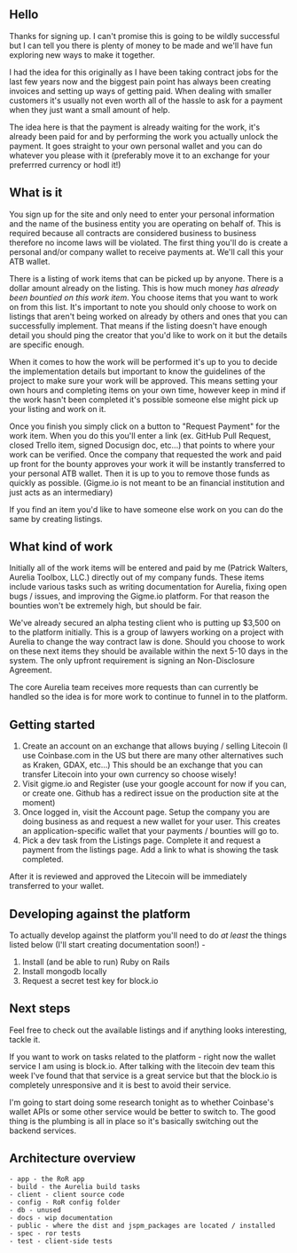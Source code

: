 ## Hello

Thanks for signing up.  I can't promise this is going to be wildly successful but I can tell you there is plenty of money to be made and we'll have fun exploring new ways to make it together.

I had the idea for this originally as I have been taking contract jobs for the last few years now and the biggest pain point has always been creating invoices and setting up ways of getting paid.  When dealing with smaller customers it's usually not even worth all of the hassle to ask for a payment when they just want a small amount of help.

The idea here is that the payment is already waiting for the work, it's already been paid for and by performing the work you actually unlock the payment.  It goes straight to your own personal wallet and you can do whatever you please with it (preferably move it to an exchange for your preferrred currency or hodl it!)

## What is it

You sign up for the site and only need to enter your personal information and the name of the business entity you are operating on behalf of.  This is required because all contracts are considered business to business therefore no income laws will be violated.  The first thing you'll do is create a personal and/or company wallet to receive payments at.  We'll call this your ATB wallet.

There is a listing of work items that can be picked up by anyone.  There is a dollar amount already on the listing.  This is how much money *has already been bountied on this work item*.  You choose items that you want to work on from this list.  It's important to note you should only choose to work on listings that aren't being worked on already by others and ones that you can successfully implement.  That means if the listing doesn't have enough detail you should ping the creator that you'd like to work on it but the details are specific enough.

When it comes to how the work will be performed it's up to you to decide the implementation details but important to know the guidelines of the project to make sure your work will be approved.  This means setting your own hours and completing items on your own time, however keep in mind if the work hasn't been completed it's possible someone else might pick up your listing and work on it.

Once you finish you simply click on a button to "Request Payment" for the work item.  When you do this you'll enter a link (ex. GitHub Pull Request, closed Trello item, signed Docusign doc, etc...) that points to where your work can be verified.  Once the company that requested the work and paid up front for the bounty approves your work it will be instantly transferred to your personal ATB wallet.  Then it is up to you to remove those funds as quickly as possible. (Gigme.io is not meant to be an financial institution and just acts as an intermediary)

If you find an item you'd like to have someone else work on you can do the same by creating listings.

## What kind of work

Initially all of the work items will be entered and paid by me (Patrick Walters, Aurelia Toolbox, LLC.) directly out of my company funds.  These items include various tasks such as writing documentation for Aurelia, fixing open bugs / issues, and improving the Gigme.io platform.  For that reason the bounties won't be extremely high, but should be fair.

We've already secured an alpha testing client who is putting up $3,500 on to the platform initially.  This is a group of lawyers working on a project with Aurelia to change the way contract law is done.  Should you choose to work on these next items they should be available within the next 5-10 days in the system.  The only upfront requirement is signing an Non-Disclosure Agreement.

The core Aurelia team receives more requests than can currently be handled so the idea is for more work to continue to funnel in to the platform.

## Getting started

1. Create an account on an exchange that allows buying / selling Litecoin (I use Coinbase.com in the US but there are many other alternatives such as Kraken, GDAX, etc...)  This should be an exchange that you can transfer Litecoin into your own currency so choose wisely!
2. Visit gigme.io and Register (use your google account for now if you can, or create one.  Github has a redirect issue on the production site at the moment)
3. Once logged in, visit the Account page.  Setup the company you are doing business as and request a new wallet for your user.  This creates an application-specific wallet that your payments / bounties will go to.
4. Pick a dev task from the Listings page.  Complete it and request a payment from the listings page.  Add a link to what is showing the task completed.

After it is reviewed and approved the Litecoin will be immediately transferred to your wallet.

## Developing against the platform

To actually develop against the platform you'll need to do *at least* the things listed below (I'll start creating documentation soon!) -

1. Install (and be able to run) Ruby on Rails
2. Install mongodb locally
3. Request a secret test key for block.io

## Next steps

Feel free to check out the available listings and if anything looks interesting, tackle it.

If you want to work on tasks related to the platform - right now the wallet service I am using is block.io.  After talking with the litecoin dev team this week I've found that that service is a great service but that the block.io is completely unresponsive and it is best to avoid their service.

I'm going to start doing some research tonight as to whether Coinbase's wallet APIs or some other service would be better to switch to.  The good thing is the plumbing is all in place so it's basically switching out the backend services.

## Architecture overview

```
- app - the RoR app
- build - the Aurelia build tasks
- client - client source code
- config - RoR config folder
- db - unused
- docs - wip documentation
- public - where the dist and jspm_packages are located / installed
- spec - ror tests
- test - client-side tests

```